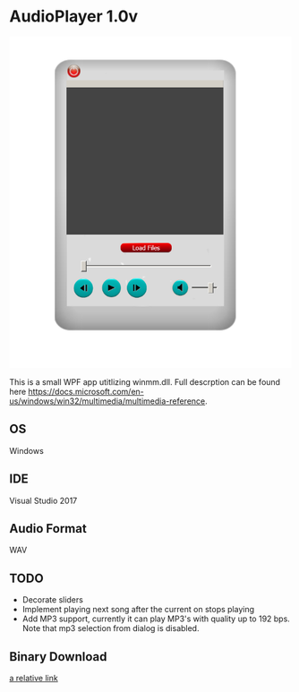 # AudioPlayer 1.0v
![AudioPlayer](AudioPlayer/AudioPlayer.PNG)

This is a small WPF app utitlizing winmm.dll.
Full descrption can be found here https://docs.microsoft.com/en-us/windows/win32/multimedia/multimedia-reference.

## OS
Windows

## IDE
Visual Studio 2017

## Audio Format
WAV

## TODO
* Decorate sliders
* Implement playing next song after the current on stops playing
* Add MP3 support, currently it can play MP3's with quality up to 192 bps.
  Note that mp3 selection from dialog is disabled.
  
## Binary Download
[a relative link](AudioPlayer/AudioPlayer/bin/Debug/AudioPlayer.exe)
